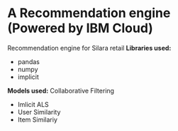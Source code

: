 # A Recommendation engine (Powered by IBM Cloud)
Recommendation engine for Silara retail 
**Libraries used:**
- pandas 
- numpy
- implicit

**Models used:**
Collaborative Filtering
- Imlicit ALS
- User Similarity
- Item Similariy

